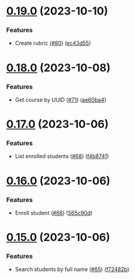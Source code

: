 # [0.19.0](https://github.com/upb-code-labs/main-api/compare/v0.18.0...v0.19.0) (2023-10-10)


### Features

* Create rubric ([#80](https://github.com/upb-code-labs/main-api/issues/80)) ([ec43d55](https://github.com/upb-code-labs/main-api/commit/ec43d55be58b31d570476bbcac176168a2813873))



# [0.18.0](https://github.com/upb-code-labs/main-api/compare/v0.17.0...v0.18.0) (2023-10-08)


### Features

* Get course by UUID ([#71](https://github.com/upb-code-labs/main-api/issues/71)) ([ae60ba4](https://github.com/upb-code-labs/main-api/commit/ae60ba45081750d68edb079f201f0317eecd3ceb))



# [0.17.0](https://github.com/upb-code-labs/main-api/compare/v0.16.0...v0.17.0) (2023-10-06)


### Features

* List enrolled students ([#68](https://github.com/upb-code-labs/main-api/issues/68)) ([f4b8741](https://github.com/upb-code-labs/main-api/commit/f4b8741daeb7e8c3926a1132879c6b9df1683682))



# [0.16.0](https://github.com/upb-code-labs/main-api/compare/v0.15.0...v0.16.0) (2023-10-06)


### Features

* Enroll student ([#66](https://github.com/upb-code-labs/main-api/issues/66)) ([565c90d](https://github.com/upb-code-labs/main-api/commit/565c90d210be303fb38874b12144146285283dc9))



# [0.15.0](https://github.com/upb-code-labs/main-api/compare/v0.14.0...v0.15.0) (2023-10-06)


### Features

* Search students by full name ([#65](https://github.com/upb-code-labs/main-api/issues/65)) ([f72482b](https://github.com/upb-code-labs/main-api/commit/f72482b05b2e30be56fb3d8d12da837ab88daf9d))



